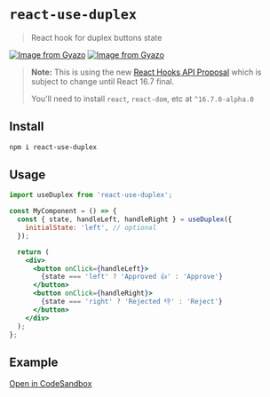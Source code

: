 # `react-use-duplex`

> React hook for duplex buttons state

[![Image from Gyazo](https://i.gyazo.com/06f2e4f7c95fe42f1e0d111d49bc784e.gif)](https://gyazo.com/06f2e4f7c95fe42f1e0d111d49bc784e) [![Image from Gyazo](https://i.gyazo.com/3602542c34219b7917b5c8ef14b9f3fc.gif)](https://gyazo.com/3602542c34219b7917b5c8ef14b9f3fc)

> **Note:** This is using the new [React Hooks API Proposal](https://reactjs.org/docs/hooks-intro.html)
> which is subject to change until React 16.7 final.
>
> You'll need to install `react`, `react-dom`, etc at `^16.7.0-alpha.0`

## Install

```sh
npm i react-use-duplex
```

## Usage

```jsx
import useDuplex from 'react-use-duplex';

const MyComponent = () => {
  const { state, handleLeft, handleRight } = useDuplex({
    initialState: 'left', // optional
  });

  return (
    <div>
      <button onClick={handleLeft}>
        {state === 'left' ? 'Approved 👍' : 'Approve'}
      </button>
      <button onClick={handleRight}>
        {state === 'right' ? 'Rejected 👎' : 'Reject'}
      </button>
    </div>
  );
};
```

## Example

[Open in CodeSandbox](https://codesandbox.io/s/0yzxqry6pp)

